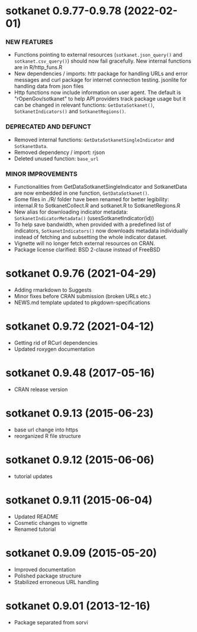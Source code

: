 # sotkanet 0.9.77-0.9.78 (2022-02-01)

### NEW FEATURES
 * Functions pointing to external resources (`sotkanet.json_query()` and `sotkanet.csv_query()`) should now fail gracefully. New internal functions are in R/http_funs.R
 * New dependencies / imports: httr package for handling URLs and error messages and curl package for internet connection testing. jsonlite for handling data from json files
 * Http functions now include information on user agent. The default is "rOpenGov/sotkanet" to help API providers track package usage but it can be changed in relevant functions: `GetDataSotkanet()`, `SotkanetIndicators()` and `SotkanetRegions()`.
 
### DEPRECATED AND DEFUNCT

 * Removed internal functions: `GetDataSotkanetSingleIndicator` and `SotkanetData`.
 * Removed dependency / import: rjson
 * Deleted unused function: `base_url`
 
### MINOR IMPROVEMENTS

 * Functionalities from GetDataSotkanetSingleIndicator and SotkanetData are now embedded in one function, `GetDataSotkanet()`.
 * Some files in ./R/ folder have been renamed for better legibility: internal.R to SotkanetCollect.R and sotkanet.R to SotkanetRegions.R
 * New alias for downloading indicator metadata: `SotkanetIndicatorMetadata()` (usesSotkanetIndicator(id))
 * To help save bandwidth, when provided with a predefined list of indicators, `SotkanetIndicators()` now downloads metadata individually instead of fetching and subsetting the whole indicator dataset.
 * Vignette will no longer fetch external resources on CRAN.
 * Package license clarified: BSD 2-clause instead of FreeBSD

# sotkanet 0.9.76 (2021-04-29)

 * Adding rmarkdown to Suggests
 * Minor fixes before CRAN submission (broken URLs etc.)
 * NEWS.md template updated to pkgdown-specifications

# sotkanet 0.9.72 (2021-04-12)

 * Getting rid of RCurl dependencies
 * Updated roxygen documentation 
 
# sotkanet 0.9.48 (2017-05-16)

 * CRAN release version

# sotkanet 0.9.13 (2015-06-23)

 * base url change into https
 * reorganized R file structure

# sotkanet 0.9.12 (2015-06-06)

 * tutorial updates
 
# sotkanet 0.9.11 (2015-06-04)

 * Updated README
 * Cosmetic changes to vignette
 * Renamed tutorial

# sotkanet 0.9.09 (2015-05-20)

 * Improved documentation
 * Polished package structure
 * Stabilized erroneous URL handling
 
# sotkanet 0.9.01 (2013-12-16)

 * Package separated from sorvi
